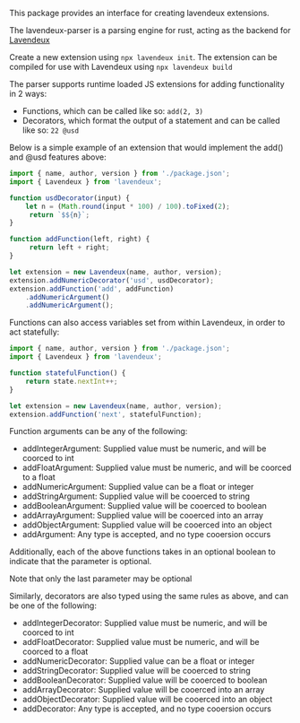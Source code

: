 This package provides an interface for creating lavendeux extensions.

The lavendeux-parser is a parsing engine for rust, acting as the backend for [Lavendeux](https://rscarson.github.io/lavendeux/)

Create a new extension using `npx lavendeux init`. The extension can be compiled for use with Lavendeux using `npx lavendeux build`

The parser supports runtime loaded JS extensions for adding functionality in 2 ways:
- Functions, which can be called like so: `add(2, 3)`
- Decorators, which format the output of a statement and can be called like so: `22 @usd`

Below is a simple example of an extension that would implement the add() and @usd features above:
```javascript
import { name, author, version } from './package.json';
import { Lavendeux } from 'lavendeux';

function usdDecorator(input) {
    let n = (Math.round(input * 100) / 100).toFixed(2);
     return `$${n}`;
}

function addFunction(left, right) {
     return left + right;
}

let extension = new Lavendeux(name, author, version);
extension.addNumericDecorator('usd', usdDecorator);
extension.addFunction('add', addFunction)
    .addNumericArgument()
    .addNumericArgument();
```

Functions can also access variables set from within Lavendeux, in order to act statefully:
```javascript
import { name, author, version } from './package.json';
import { Lavendeux } from 'lavendeux';

function statefulFunction() {
    return state.nextInt++;
}

let extension = new Lavendeux(name, author, version);
extension.addFunction('next', statefulFunction);
```

Function arguments can be any of the following:
- addIntegerArgument: Supplied value must be numeric, and will be coorced to int
- addFloatArgument:   Supplied value must be numeric, and will be coorced to a float
- addNumericArgument: Supplied value can be a float or integer 
- addStringArgument:  Supplied value will be cooerced to string
- addBooleanArgument: Supplied value will be cooerced to boolean
- addArrayArgument:   Supplied value will be cooerced into an array
- addObjectArgument:  Supplied value will be cooerced into an object
- addArgument:        Any type is accepted, and no type cooersion occurs

Additionally, each of the above functions takes in an optional boolean to indicate that the parameter is optional.

Note that only the last parameter may be optional

Similarly, decorators are also typed using the same rules as above, and can be one of the following:
- addIntegerDecorator: Supplied value must be numeric, and will be coorced to int
- addFloatDecorator:   Supplied value must be numeric, and will be coorced to a float
- addNumericDecorator: Supplied value can be a float or integer 
- addStringDecorator:  Supplied value will be cooerced to string
- addBooleanDecorator: Supplied value will be cooerced to boolean
- addArrayDecorator:   Supplied value will be cooerced into an array
- addObjectDecorator:  Supplied value will be cooerced into an object
- addDecorator:        Any type is accepted, and no type cooersion occurs
